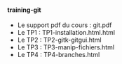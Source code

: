 #### training-git

* Le support pdf du cours : git.pdf
* Le TP1 : TP1-installation.html.html
* Le TP2 : TP2-gitk-gitgui.html
* Le TP3 : TP3-manip-fichiers.html
* Le TP4 : TP4-branches.html